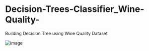 # Decision-Trees-Classifier_Wine-Quality-

Building Decision Tree  using Wine Quality Dataset

![image](https://user-images.githubusercontent.com/38419795/220111685-a6ed423d-ae46-48f2-acff-ffeea80189bf.png)
